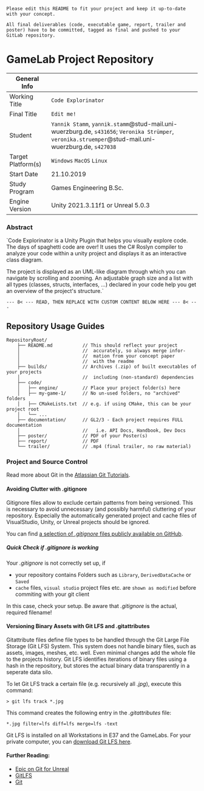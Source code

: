 `Please edit this README to fit your project and keep it up-to-date with your concept.`

`All final deliverables (code, executable game, report, trailer and poster) have to be committed, tagged as final and pushed to your GitLab repository.`

# GameLab Project Repository

|  General Info  | |
| ---|---|
| Working Title | `Code Explorinator` |
| Final Title | `Edit me!` |
| Student | `Yannik Stamm`, `yannik.stamm`@stud-mail.uni-wuerzburg.de, `s431656`; `Veronika Strümper`, `veronika.struemper`@stud-mail.uni-wuerzburg.de, `s427038` |
| Target Platform(s) | `Windows` `MacOS` `Linux` |
| Start Date | 21.10.2019 |
| Study Program | Games Engineering B.Sc.|
| Engine Version | Unity 2021.3.11f1 or Unreal 5.0.3 |

### Abstract

`Code Explorinator is a Unity Plugin that helps you visually explore code. The days of spaghetti code are over! It uses the C# Roslyn compiler to analyze your code within a unity project and displays it as an interactive class diagram.

The project is displayed as an UML-like diagram through which you can navigate by scrolling and zooming. An adjustable graph size and a list with all types (classes, structs, interfaces, ...) declared in your code help you get an overview of the project's structure.`

`--- 8< --- READ, THEN REPLACE WITH CUSTOM CONTENT BELOW HERE --- 8< ---`

## Repository Usage Guides

```
RepositoryRoot/
    ├── README.md           // This should reflect your project 
    │                       //  accurately, so always merge infor- 
    │                       //  mation from your concept paper 
    │                       //  with the readme
    ├── builds/             // Archives (.zip) of built executables of your projects
    │                       //  including (non-standard) dependencies
    ├── code/
    │   ├── engine/         // Place your project folder(s) here
    │   ├── my-game-1/      // No un-used folders, no "archived" folders
    │   ├── CMakeLists.txt  // e.g. if using CMake, this can be your project root
    │   └── ...
    ├── documentation/      // GL2/3 - Each project requires FULL documentation  
    │                       //   i.e. API Docs, Handbook, Dev Docs
    ├── poster/             // PDF of your Poster(s)
    ├── report/             // PDF
    └── trailer/            // .mp4 (final trailer, no raw material)
```

### Project and Source Control

Read more about Git in the [Atlassian Git Tutorials](https://de.atlassian.com/git).

#### Avoiding Clutter with .gitignore
Gitignore files allow to exclude certain patterns from being versioned.
This is necessary to avoid unnecessary (and possibly harmful) cluttering of your repository.
Especially the automatically generated project and cache files of VisualStudio, Unity, or Unreal projects should be ignored.

You can find [a selection of *.gitignore* files publicly available on GitHub](https://github.com/github/gitignore).

##### Quick Check if .gitignore is working

Your *.gitignore* is not correctly set up, if
* your repository contains Folders such as `Library`, `DerivedDataCache` or `Saved`
* `cache` files, `visual studio` project files etc. are `shown as modified` before commiting with your git client

In this case, check your setup.
Be aware that *.gitignore* is the actual, required filename!

#### Versioning Binary Assets with Git LFS and .gitattributes
Gitattribute files define file types to be handled through the Git Large File Storage (Git LFS) System.
This system does not handle binary files, such as assets, images, meshes, etc. well.
Even minimal changes add the whole file to the projects history.
Git LFS identifies iterations of binary files using a hash in the repository, but stores the actual binary data transparently in a seperate data silo.

To let Git LFS track a certain file (e.g. recursively all *.jpg*), execute this command:

	> git lfs track *.jpg

This command creates the following entry in the *.gitattributes* file:

	*.jpg filter=lfs diff=lfs merge=lfs -text

Git LFS is installed on all Workstations in E37 and the GameLabs.
For your private computer, you can [download Git LFS here](https://git-lfs.github.com/).

#### Further Reading: 
* [Epic on Git for Unreal](https://wiki.unrealengine.com/Git_source_control_(Tutorial)#Workarounds_for_dealing_with_binary_files_on_your_Git_repository)
* [GitLFS](https://www.git-lfs.com)
* [Git](https://www.git-scm.com)


